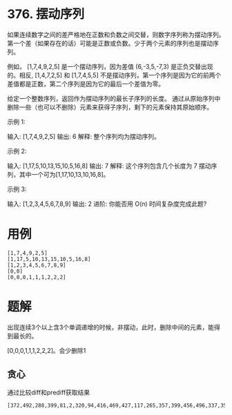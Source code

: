 # 376. 摆动序列
如果连续数字之间的差严格地在正数和负数之间交替，则数字序列称为摆动序列。第一个差（如果存在的话）可能是正数或负数。少于两个元素的序列也是摆动序列。

例如， [1,7,4,9,2,5] 是一个摆动序列，因为差值 (6,-3,5,-7,3) 是正负交替出现的。相反, [1,4,7,2,5] 和 [1,7,4,5,5] 不是摆动序列，第一个序列是因为它的前两个差值都是正数，第二个序列是因为它的最后一个差值为零。

给定一个整数序列，返回作为摆动序列的最长子序列的长度。 通过从原始序列中删除一些（也可以不删除）元素来获得子序列，剩下的元素保持其原始顺序。

示例 1:

输入: [1,7,4,9,2,5]
输出: 6 
解释: 整个序列均为摆动序列。

示例 2:

输入: [1,17,5,10,13,15,10,5,16,8]
输出: 7
解释: 这个序列包含几个长度为 7 摆动序列，其中一个可为[1,17,10,13,10,16,8]。

示例 3:

输入: [1,2,3,4,5,6,7,8,9]
输出: 2
进阶:
你能否用 O(n) 时间复杂度完成此题?

# 用例
```
[1,7,4,9,2,5]
[1,17,5,10,13,15,10,5,16,8]
[1,2,3,4,5,6,7,8,9]
[0,0]
[0,0,0,1,1,1,2,2,2]
```

# 题解

出现连续3个以上含3个单调递增的时候，非摆动，此时，删除中间的元素，能得到最长的。

[0,0,0,1,1,1,2,2,2]。会少删除1


## 贪心

通过比较diff和prediff获取结果

```
[372,492,288,399,81,2,320,94,416,469,427,117,265,357,399,456,496,337,355,219,475,295,457,350,490,470,281,127,131,36,430,412,442,174,128,253,1,56,306,295,340,73,253,130,259,223,14,79,409,384,209,151,317,441,156,275,140,224,128,250,290,191,161,472,477,125,470,230,321,5,311,23,27,248,138,284,215,356,320,194,434,136,221,273,450,440,28,179,36,386,482,203,24,8,391,21,500,484,135,348,292,396,145,443,406,61,212,480,455,78,309,318,84,474,209,225,177,356,227,263,181,476,478,151,494,395,23,114,395,429,450,247,245,150,354,230,100,172,454,155,189,33,290,187,443,123,59,358,241,141,39,196,491,381,157,157,134,431,295,20,123,118,207,199,317,188,267,335,315,308,115,321,56,52,253,492,97,374,398,272,74,206,109,172,471,55,452,452,329,367,372,252,99,62,122,287,320,325,307,481,316,378,87,97,457,21,312,249,354,286,196,43,170,500,265,253,19,480,438,113,473,247,257,33,395,456,246,310,469,408,112,385,53,449,117,122,210,286,149,20,364,372,71,26,155,292,16,72,384,160,79,241,346,230,15,427,96,95,59,151,325,490,223,131,81,294,18,70,171,339,14,40,463,421,355,123,408,357,202,235,390,344,198,98,361,434,174,216,197,274,231,85,494,57,136,258,134,441,477,456,318,155,138,461,65,426,162,90,342,284,374,204,464,9,280,391,491,231,298,284,82,417,355,356,207,367,262,244,283,489,477,143,495,472,372,447,322,399,239,450,168,202,89,333,276,199,416,490,494,488,137,327,113,189,430,320,197,120,71,262,31,295,218,74,238,169,489,308,300,260,397,308,328,267,419,84,357,486,289,312,230,64,468,227,268,28,243,267,254,153,407,399,346,385,77,297,273,484,366,482,491,368,221,423,107,272,98,309,426,181,320,77,185,382,478,398,476,22,328,450,299,211,285,62,344,484,395,466,291,487,301,407,28,295,36,429,99,462,240,124,261,387,30,362,161,156,184,188,99,377,392,442,300,98,285,312,312,365,415,367,105,81,378,413,43,326,490,320,266,390,53,327,75,332,454,29,370,392,360,1,335,355,344,120,417,455,93,60,256,451,188,161,388,338,238,26,275,340,109,185]
```